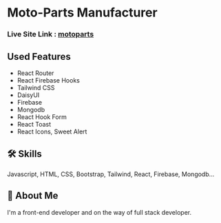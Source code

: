 # Moto-Parts Manufacturer

### Live Site Link : [motoparts]()

## Used Features

- React Router
- React Firebase Hooks
- Tailwind CSS
- DaisyUI
- Firebase
- Mongodb
- React Hook Form
- React Toast
- React Icons, Sweet Alert

## 🛠 Skills
Javascript, HTML, CSS, Bootstrap, Tailwind, React, Firebase, Mongodb...

## 🚀 About Me
I'm a front-end developer and on the way of full stack developer. 

